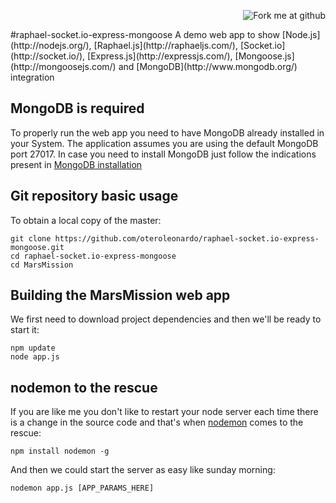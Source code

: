 <p align=right><img style="margin=0" src="https://s3.amazonaws.com/github/ribbons/forkme_right_red_aa0000.png" alt="Fork me at github"/></p> 
#raphael-socket.io-express-mongoose
A demo web app to show [Node.js](http://nodejs.org/), [Raphael.js](http://raphaeljs.com/), [Socket.io](http://socket.io/), [Express.js](http://expressjs.com/), [Mongoose.js](http://mongoosejs.com/) and [MongoDB](http://www.mongodb.org/) integration

MongoDB is required
-------------------
To properly run the web app you need to have MongoDB already installed in your System. The application assumes you are using the default MongoDB port 27017. In case you need to install MongoDB just follow the indications present in [MongoDB installation](http://docs.mongodb.org/manual/installation/) 

Git repository basic usage
--------------------------

To obtain a local copy of the master: 
```
git clone https://github.com/oteroleonardo/raphael-socket.io-express-mongoose.git
cd raphael-socket.io-express-mongoose
cd MarsMission
```

Building the MarsMission web app
--------------------------------

We first need to download project dependencies and then we'll be ready to start it:  
```
npm update
node app.js
```

nodemon to the rescue
---------------------
If you are like me you don't like to restart your node server each time there is a change in the source code and that's when [nodemon](http://github.com/remy/nodemon) comes to the rescue:
```
npm install nodemon -g
```
And then we could start the server as easy like sunday morning:
```
nodemon app.js [APP_PARAMS_HERE]
```

